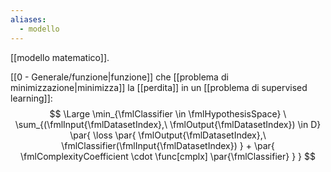 ```yaml
---
aliases:
  - modello
---
```

[[modello matematico]].

[[0 - Generale/funzione|funzione]] che [[problema di minimizzazione|minimizza]] la [[perdita]] in un [[problema di supervised learning]]:
$$
\Large
\min_{\fmlClassifier \in \fmlHypothesisSpace}
\ 
\sum_{(\fmlInput{\fmlDatasetIndex},\ \fmlOutput{\fmlDatasetIndex}) \in D}
	\par{
		\loss \par{
			\fmlOutput{\fmlDatasetIndex},\ \fmlClassifier(\fmlInput{\fmlDatasetIndex})
		}
		+
		\par{
			\fmlComplexityCoefficient
			\cdot
			\func[cmplx] \par{\fmlClassifier}
		}
	}
$$
